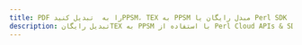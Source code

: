---title: PDF را به  تبدیل کنیدPPSM، TEX به PPSM مبدل رایگان یا Perl SDKdescription: تبدیل رایگانTEX به PPSM با استفاده از Perl Cloud APIs & SDK همچنین اسناد PDF را در Cloud ایجاد، ویرایش و رندر کنید.---